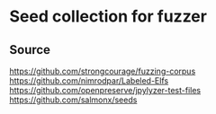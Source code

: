 # Seed collection for fuzzer

## Source
https://github.com/strongcourage/fuzzing-corpus
https://github.com/nimrodpar/Labeled-Elfs
https://github.com/openpreserve/jpylyzer-test-files
https://github.com/salmonx/seeds

